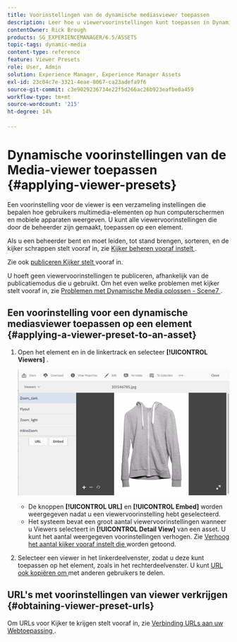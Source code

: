 ```yaml
---
title: Voorinstellingen van de dynamische mediasviewer toepassen
description: Leer hoe u viewervoorinstellingen kunt toepassen in Dynamic Media
contentOwner: Rick Brough
products: SG_EXPERIENCEMANAGER/6.5/ASSETS
topic-tags: dynamic-media
content-type: reference
feature: Viewer Presets
role: User, Admin
solution: Experience Manager, Experience Manager Assets
exl-id: 23c04c7e-3321-4eae-8067-ca23adefa9f6
source-git-commit: c3e9029236734e22f5d266ac26b923eafbe0a459
workflow-type: tm+mt
source-wordcount: '215'
ht-degree: 14%

---
```


# Dynamische voorinstellingen van de Media-viewer toepassen {#applying-viewer-presets}

Een voorinstelling voor de viewer is een verzameling instellingen die bepalen hoe gebruikers multimedia-elementen op hun computerschermen en mobiele apparaten weergeven. U kunt alle viewervoorinstellingen die door de beheerder zijn gemaakt, toepassen op een element.

Als u een beheerder bent en moet leiden, tot stand brengen, sorteren, en de kijker schrappen stelt vooraf in, zie [ Kijker beheren vooraf instelt ](managing-viewer-presets.md).

Zie ook [ publiceren Kijker stelt ](managing-viewer-presets.md#publishing-viewer-presets) vooraf in.

U hoeft geen viewervoorinstellingen te publiceren, afhankelijk van de publicatiemodus die u gebruikt.
Om het even welke problemen met kijker stelt vooraf in, zie [ Problemen met Dynamische Media oplossen - Scene7 ](troubleshoot-dms7.md#viewers).

## Een voorinstelling voor een dynamische mediasviewer toepassen op een element {#applying-a-viewer-preset-to-an-asset}

1. Open het element en in de linkertrack en selecteer **[!UICONTROL Viewers]** .

   ![ chlimage_1-104 ](assets/chlimage_1-104.png)

   * De knoppen **[!UICONTROL URL]** en **[!UICONTROL Embed]** worden weergegeven nadat u een viewervoorinstelling hebt geselecteerd.
   * Het systeem bevat een groot aantal viewervoorinstellingen wanneer u Viewers selecteert in **[!UICONTROL Detail View]** van een asset. U kunt het aantal weergegeven voorinstellingen verhogen. Zie [ Verhoog het aantal kijker vooraf instelt die ](managing-viewer-presets.md) worden getoond.

1. Selecteer een viewer in het linkerdeelvenster, zodat u deze kunt toepassen op het element, zoals in het rechterdeelvenster. U kunt [ URL ook kopiëren om ](linking-urls-to-yourwebapplication.md) met anderen gebruikers te delen.

## URL&#39;s met voorinstellingen van viewer verkrijgen {#obtaining-viewer-preset-urls}

Om URLs voor Kijker te krijgen stelt vooraf in, zie [ Verbinding URLs aan uw Webtoepassing ](linking-urls-to-yourwebapplication.md).
